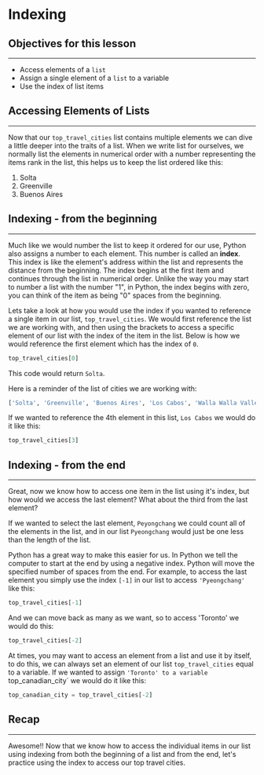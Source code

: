 # Indexing

## Objectives for this lesson

***

* Access elements of a `list`
* Assign a single element of a `list` to a variable
* Use the index of list items

## Accessing Elements of Lists

***

Now that our `top_travel_cities` list contains multiple elements we can dive a little deeper into the traits of a list. When we write list for ourselves, we normally list the elements in numerical order with a number representing the items rank in the list, this helps us to keep the list ordered like this:

1. Solta
2. Greenville
3. Buenos Aires

## Indexing - from the beginning

***

Much like we would number the list to keep it ordered for our use, Python also assigns a number to each element. This number is called an **index**.  This index is like the element's address within the list and represents the distance from the beginning.  The index begins at the first item and continues through the list in numerical order.  Unlike the way you may start to number a list with the number "1", in Python, the index begins with zero, you can think of the item as being "0" spaces from the beginning. 

Lets take a look at how you would use the index if you wanted to reference a single item in our list, `top_travel_cities`. We would first reference the list we are working with, and then using the brackets to access a specific element of our list with the index of the item in the list. Below is how we would reference the first element which has the index of `0`.

```python
top_travel_cities[0] 
```
This code would return `Solta`.

Here is a reminder of the list of cities we are working with:

```python
['Solta', 'Greenville', 'Buenos Aires', 'Los Cabos', 'Walla Walla Valley', 'Marakesh', 'Albuquerque', 'Archipelago Sea', 'Iguazu Falls', 'Salina Island', 'Toronto', 'Pyeongchang']
```
If we wanted to reference the 4th element in this list, `Los Cabos` we would do it like this:

```python
top_travel_cities[3]
```
## Indexing - from the end

***

Great, now we know how to access one item in the list using it's index, but how would we access the last element? What about the third from the last element?   

If we wanted to select the last element, `Peyongchang` we could count all of the elements in the list, and in our list `Pyeongchang` would just be one less than the length of the list.  

Python has a great way to make this easier for us. In Python we tell the computer to start at the end by using a negative index. Python will move the specified number of spaces from the end.  For example, to access the last element you simply use the index `[-1]` in our list to access `'Pyeongchang'` like this:


```python
top_travel_cities[-1]
```

And we can move back as many as we want, so to access 'Toronto' we would do this:


```python
top_travel_cities[-2]
```

At times, you may want to access an element from a list and use it by itself, to do this, we can always set an element of our list `top_travel_cities` equal to a variable. If we wanted to assign `'Toronto' to a variable `top_canadian_city` we would do it like this:


```python
top_canadian_city = top_travel_cities[-2]
```

## Recap

***

Awesome!! Now that we know how to access the individual items in our list using indexing from both the beginning of a list and from the end, let's practice using the index to access our top travel cities.

